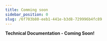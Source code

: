 ```yaml
---
title: Comming soon
sidebar_position: 0
slug: /6f703b80-eeb1-441e-b3d8-729996b4fc89
---
```




**Technical Documentation - Coming Soon!**

